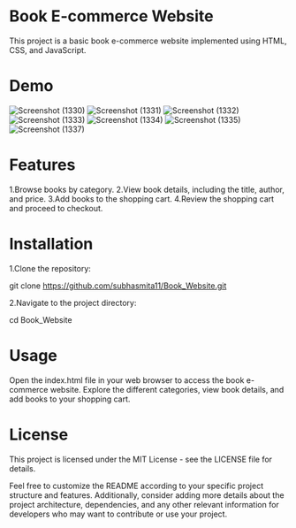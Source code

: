# Book E-commerce Website
This project is a basic book e-commerce website implemented using HTML, CSS, and JavaScript.

# Demo
![Screenshot (1330)](https://github.com/rks2601/books-website/assets/122681297/d0374e58-69e4-4874-acbd-1437c998f85d)
![Screenshot (1331)](https://github.com/rks2601/books-website/assets/122681297/c3450a85-f6f0-429b-bf6e-7daee3590964)
![Screenshot (1332)](https://github.com/rks2601/books-website/assets/122681297/ae842734-6738-453e-8c79-e8c39f937f86)
![Screenshot (1333)](https://github.com/rks2601/books-website/assets/122681297/7d6e8eb0-c8ec-4d2b-aeaa-1408d973a899)
![Screenshot (1334)](https://github.com/rks2601/books-website/assets/122681297/224ce7cf-167c-4580-a146-381194f60ff2)
![Screenshot (1335)](https://github.com/rks2601/books-website/assets/122681297/b426e8ae-3224-49ec-883e-43b7287db5ec)
![Screenshot (1337)](https://github.com/rks2601/books-website/assets/122681297/d8cd8b41-7229-4090-92be-5c7dc8255f50)


# Features

1.Browse books by category.
2.View book details, including the title, author, and price.
3.Add books to the shopping cart.
4.Review the shopping cart and proceed to checkout.

# Installation
1.Clone the repository:

git clone https://github.com/subhasmita11/Book_Website.git

2.Navigate to the project directory:

cd Book_Website

# Usage
Open the index.html file in your web browser to access the book e-commerce website. 
Explore the different categories, view book details, and add books to your shopping cart.

# License
This project is licensed under the MIT License - see the LICENSE file for details.

Feel free to customize the README according to your specific project structure and features. Additionally, consider adding more details about the project architecture, dependencies, and any other relevant information for developers who may want to contribute or use your project.

